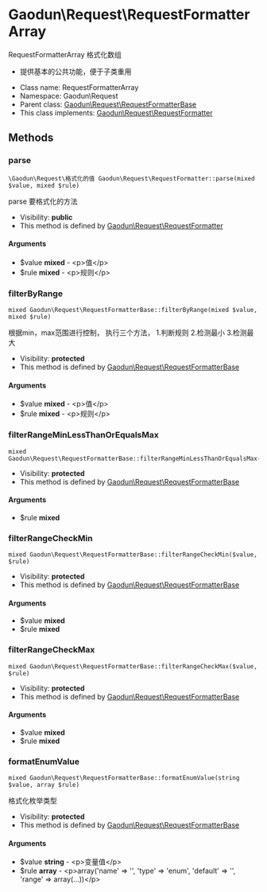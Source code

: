 Gaodun\Request\RequestFormatterArray
===============

RequestFormatterArray 格式化数组

- 提供基本的公共功能，便于子类重用


* Class name: RequestFormatterArray
* Namespace: Gaodun\Request
* Parent class: [Gaodun\Request\RequestFormatterBase](Gaodun-Request-RequestFormatterBase.md)
* This class implements: [Gaodun\Request\RequestFormatter](Gaodun-Request-RequestFormatter.md)






Methods
-------


### parse

    \Gaodun\Request\格式化的值 Gaodun\Request\RequestFormatter::parse(mixed $value, mixed $rule)

parse 要格式化的方法



* Visibility: **public**
* This method is defined by [Gaodun\Request\RequestFormatter](Gaodun-Request-RequestFormatter.md)


#### Arguments
* $value **mixed** - &lt;p&gt;值&lt;/p&gt;
* $rule **mixed** - &lt;p&gt;规则&lt;/p&gt;



### filterByRange

    mixed Gaodun\Request\RequestFormatterBase::filterByRange(mixed $value, mixed $rule)

根据min，max范围进行控制，
执行三个方法，
1.判断规则
2.检测最小
3.检测最大



* Visibility: **protected**
* This method is defined by [Gaodun\Request\RequestFormatterBase](Gaodun-Request-RequestFormatterBase.md)


#### Arguments
* $value **mixed** - &lt;p&gt;值&lt;/p&gt;
* $rule **mixed** - &lt;p&gt;规则&lt;/p&gt;



### filterRangeMinLessThanOrEqualsMax

    mixed Gaodun\Request\RequestFormatterBase::filterRangeMinLessThanOrEqualsMax($rule)





* Visibility: **protected**
* This method is defined by [Gaodun\Request\RequestFormatterBase](Gaodun-Request-RequestFormatterBase.md)


#### Arguments
* $rule **mixed**



### filterRangeCheckMin

    mixed Gaodun\Request\RequestFormatterBase::filterRangeCheckMin($value, $rule)





* Visibility: **protected**
* This method is defined by [Gaodun\Request\RequestFormatterBase](Gaodun-Request-RequestFormatterBase.md)


#### Arguments
* $value **mixed**
* $rule **mixed**



### filterRangeCheckMax

    mixed Gaodun\Request\RequestFormatterBase::filterRangeCheckMax($value, $rule)





* Visibility: **protected**
* This method is defined by [Gaodun\Request\RequestFormatterBase](Gaodun-Request-RequestFormatterBase.md)


#### Arguments
* $value **mixed**
* $rule **mixed**



### formatEnumValue

    mixed Gaodun\Request\RequestFormatterBase::formatEnumValue(string $value, array $rule)

格式化枚举类型



* Visibility: **protected**
* This method is defined by [Gaodun\Request\RequestFormatterBase](Gaodun-Request-RequestFormatterBase.md)


#### Arguments
* $value **string** - &lt;p&gt;变量值&lt;/p&gt;
* $rule **array** - &lt;p&gt;array(&#039;name&#039; =&gt; &#039;&#039;, &#039;type&#039; =&gt; &#039;enum&#039;, &#039;default&#039; =&gt; &#039;&#039;, &#039;range&#039; =&gt; array(...))&lt;/p&gt;


